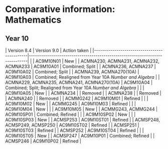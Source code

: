 # Comparative information: Mathematics

## Year 10

| Version 8.4                                 | Version 9.0 | Action taken                                                  |
|---------------------------------------------|-----------------------------------------------------------------------------|
|                                             |   AC9M10N01 | New                                                           |
| ACMNA230, ACMNA231, ACMNA232, ACMNA233      |   AC9M10A01 | Combined; Split                                               |
| ACMNA236, ACMNA237                          |   AC9M10A02 | Combined; Split                                               |
| ACMNA239, ACMNA270(10A)                     |   AC9M10A03 | Combined; Realigned from Year 10A *Number and Algebra*        |
| ACMNA229, ACMNA235, ACMNA241, ACMNA270(10A) |   AC9M10A04 | Combined; Split; Realigned from Year 10A *Number and Algebra* |
|                                             |   AC9M10A05 | New                                                           |
| ACMNA234                                    |             | Removed                                                       |
| ACMNA238                                    |             | Removed                                                       |
| ACMNA240                                    |             | Removed                                                       |
| ACMMG242                                    |   AC9M10M01 | Refined                                                       |
|                                             |   AC9M10M02 | New                                                           |
| ACMMG245                                    |   AC9M10M03 | Refined                                                       |
|                                             |   AC9M10M04 | New                                                           |
|                                             |   AC9M10M05 | New                                                           |
| ACMMG243, ACMMG244                          |  AC9M10SP01 | Combined; Refined                                             |
|                                             |  AC9M10SP02 | New                                                           |
|                                             |  AC9M10SP03 | New                                                           |
| ACMSP253                                    |  AC9M10ST01 | Refined                                                       |
| ACMSP248, ACMSP249, ACMSP250                |  AC9M10ST02 | Refined                                                       |
| ACMSP251                                    |  AC9M10ST03 | Refined                                                       |
| ACMSP252                                    |  AC9M10ST04 | Refined                                                       |
|                                             |  AC9M10ST05 | New                                                           |
| ACMSP247                                    |   AC9M10P01 | Combined; Refined                                             |
| ACMSP246                                    |   AC9M10P02 | Refined                                                       |

